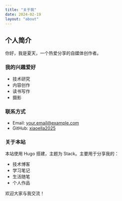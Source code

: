 ```yaml
---
title: "关于我"
date: 2024-02-19
layout: "about"
---
```


## 个人简介

你好，我是夏天，一个热爱分享的自媒体创作者。

### 我的兴趣爱好

- 技术研究
- 内容创作
- 读书写作
- 摄影

### 联系方式

- Email: your.email@example.com
- GitHub: [xiaoella2025](https://github.com/xiaoella2025)

### 关于本站

本站使用 Hugo 搭建，主题为 Stack。主要用于分享我的：

- 技术博客
- 学习笔记
- 生活随笔
- 个人作品

欢迎大家与我交流！ 